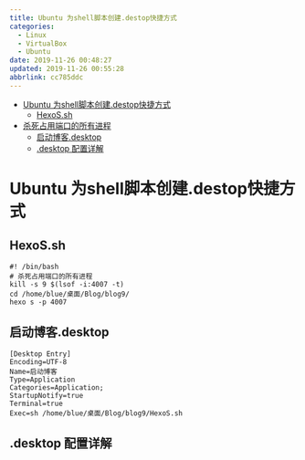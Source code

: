 ```yaml
---
title: Ubuntu 为shell脚本创建.destop快捷方式
categories: 
  - Linux
  - VirtualBox
  - Ubuntu
date: 2019-11-26 00:48:27
updated: 2019-11-26 00:55:28
abbrlink: cc785ddc
---
```

<div id='my_toc'>

- [Ubuntu 为shell脚本创建.destop快捷方式](/blog/cc785ddc/#Ubuntu-为shell脚本创建-destop快捷方式)
    - [HexoS.sh](/blog/cc785ddc/#HexoS-sh)
- [杀死占用端口的所有进程](/blog/cc785ddc/#杀死占用端口的所有进程)
    - [启动博客.desktop](/blog/cc785ddc/#启动博客-desktop)
    - [.desktop 配置详解](/blog/cc785ddc/#-desktop-配置详解)

</div>
<!--more-->
<script>if (navigator.platform.toLowerCase() == 'win32'){document.getElementById('my_toc').style.display = 'none';}</script>

<!--end-->
# Ubuntu 为shell脚本创建.destop快捷方式 #
## HexoS.sh ##
```shell
#! /bin/bash
# 杀死占用端口的所有进程
kill -s 9 $(lsof -i:4007 -t)
cd /home/blue/桌面/Blog/blog9/
hexo s -p 4007

```
## 启动博客.desktop ##
```shell
[Desktop Entry]
Encoding=UTF-8
Name=启动博客
Type=Application
Categories=Application;
StartupNotify=true
Terminal=true
Exec=sh /home/blue/桌面/Blog/blog9/HexoS.sh
```

## .desktop 配置详解 ##
